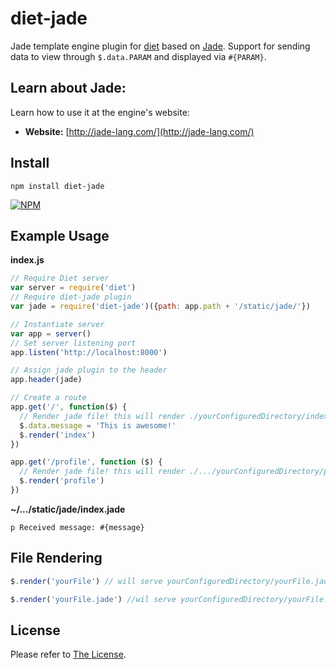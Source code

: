 # **diet-jade**
Jade template engine plugin for [diet][2] based on [Jade][1]. Support for sending data to view through `$.data.PARAM` and displayed via `#{PARAM}`.

## **Learn about Jade**:
Learn how to use it at the engine's website:
- **Website:** [http://jade-lang.com/](http://jade-lang.com/)

## **Install**

```
npm install diet-jade
```

[![NPM](https://nodei.co/npm/diet-jade.png?downloads=true&downloadRank=true&stars=true)](https://nodei.co/npm/diet-jade/)

## **Example Usage**
**index.js**

```js
// Require Diet server
var server = require('diet')
// Require diet-jade plugin
var jade = require('diet-jade')({path: app.path + '/static/jade/'})

// Instantiate server
var app = server()
// Set server listening port
app.listen('http://localhost:8000')

// Assign jade plugin to the header
app.header(jade)

// Create a route
app.get('/', function($) {
  // Render jade file! this will render ./yourConfiguredDirectory/index.jade
  $.data.message = 'This is awesome!'
  $.render('index')
})

app.get('/profile', function ($) {
  // Render jade file! this will render ./.../yourConfiguredDirectory/profile.jade
  $.render('profile')
})
```

**~/.../static/jade/index.jade**

```
p Received message: #{message}
```


## **File Rendering**

```js
$.render('yourFile') // will serve yourConfiguredDirectory/yourFile.jade

$.render('yourFile.jade') //wil serve yourConfiguredDirectory/yourFile.jade
```

## **License**
Please refer to [The License](./license).

[1]: http://jade-lang.com/
[2]: http://dietjs.com/
